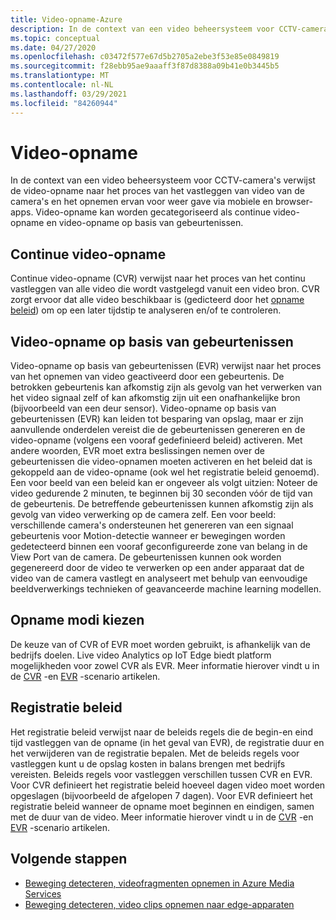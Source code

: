 ```yaml
---
title: Video-opname-Azure
description: In de context van een video beheersysteem voor CCTV-camera's verwijst de video-opname naar het proces van het vastleggen van video van de camera's en het opnemen ervan voor weer gave via mobiele en browser-apps. Video-opname kan worden gecategoriseerd als continue video-opname en video-opname op basis van gebeurtenissen.
ms.topic: conceptual
ms.date: 04/27/2020
ms.openlocfilehash: c03472f577e67d5b2705a2ebe3f53e85e0849819
ms.sourcegitcommit: f28ebb95ae9aaaff3f87d8388a09b41e0b3445b5
ms.translationtype: MT
ms.contentlocale: nl-NL
ms.lasthandoff: 03/29/2021
ms.locfileid: "84260944"
---
```

# <a name="video-recording"></a>Video-opname

In de context van een video beheersysteem voor CCTV-camera's verwijst de video-opname naar het proces van het vastleggen van video van de camera's en het opnemen ervan voor weer gave via mobiele en browser-apps. Video-opname kan worden gecategoriseerd als continue video-opname en video-opname op basis van gebeurtenissen. 

## <a name="continuous-video-recording"></a>Continue video-opname  

Continue video-opname (CVR) verwijst naar het proces van het continu vastleggen van alle video die wordt vastgelegd vanuit een video bron. CVR zorgt ervoor dat alle video beschikbaar is (gedicteerd door het [opname beleid](#recording-policy)) om op een later tijdstip te analyseren en/of te controleren.

## <a name="event-based-video-recording"></a>Video-opname op basis van gebeurtenissen  

Video-opname op basis van gebeurtenissen (EVR) verwijst naar het proces van het opnemen van video geactiveerd door een gebeurtenis. De betrokken gebeurtenis kan afkomstig zijn als gevolg van het verwerken van het video signaal zelf of kan afkomstig zijn uit een onafhankelijke bron (bijvoorbeeld van een deur sensor). Video-opname op basis van gebeurtenissen (EVR) kan leiden tot besparing van opslag, maar er zijn aanvullende onderdelen vereist die de gebeurtenissen genereren en de video-opname (volgens een vooraf gedefinieerd beleid) activeren. Met andere woorden, EVR moet extra beslissingen nemen over de gebeurtenissen die video-opnamen moeten activeren en het beleid dat is gekoppeld aan de video-opname (ook wel het registratie beleid genoemd). Een voor beeld van een beleid kan er ongeveer als volgt uitzien: Noteer de video gedurende 2 minuten, te beginnen bij 30 seconden vóór de tijd van de gebeurtenis. De betreffende gebeurtenissen kunnen afkomstig zijn als gevolg van video verwerking op de camera zelf. Een voor beeld: verschillende camera's ondersteunen het genereren van een signaal gebeurtenis voor Motion-detectie wanneer er bewegingen worden gedetecteerd binnen een vooraf geconfigureerde zone van belang in de View Port van de camera. De gebeurtenissen kunnen ook worden gegenereerd door de video te verwerken op een ander apparaat dat de video van de camera vastlegt en analyseert met behulp van eenvoudige beeldverwerkings technieken of geavanceerde machine learning modellen. 

## <a name="choosing-recording-modes"></a>Opname modi kiezen  

De keuze van of CVR of EVR moet worden gebruikt, is afhankelijk van de bedrijfs doelen. Live video Analytics op IoT Edge biedt platform mogelijkheden voor zowel CVR als EVR. Meer informatie hierover vindt u in de [CVR](continuous-video-recording-concept.md) -en [EVR](event-based-video-recording-concept.md) -scenario artikelen.

## <a name="recording-policy"></a>Registratie beleid  

Het registratie beleid verwijst naar de beleids regels die de begin-en eind tijd vastleggen van de opname (in het geval van EVR), de registratie duur en het verwijderen van de registratie bepalen. Met de beleids regels voor vastleggen kunt u de opslag kosten in balans brengen met bedrijfs vereisten. Beleids regels voor vastleggen verschillen tussen CVR en EVR. Voor CVR definieert het registratie beleid hoeveel dagen video moet worden opgeslagen (bijvoorbeeld de afgelopen 7 dagen). Voor EVR definieert het registratie beleid wanneer de opname moet beginnen en eindigen, samen met de duur van de video. Meer informatie hierover vindt u in de [CVR](continuous-video-recording-concept.md) -en [EVR](event-based-video-recording-concept.md) -scenario artikelen.

## <a name="next-steps"></a>Volgende stappen

* [Beweging detecteren, videofragmenten opnemen in Azure Media Services](detect-motion-record-video-clips-media-services-quickstart.md)
* [Beweging detecteren, video clips opnemen naar edge-apparaten](detect-motion-record-video-clips-edge-devices-quickstart.md)

